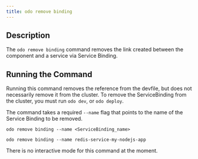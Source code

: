 ```yaml
---
title: odo remove binding
---
```


## Description
The `odo remove binding` command removes the link created between the component and a service via Service Binding.

## Running the Command
Running this command removes the reference from the devfile, but does not necessarily remove it from the cluster. To remove the ServiceBinding from the cluster, you must run `odo dev`, or `odo deploy`.

The command takes a required `--name` flag that points to the name of the Service Binding to be removed.
```shell
odo remove binding --name <ServiceBinding_name>
```

```shell
odo remove binding --name redis-service-my-nodejs-app
```

There is no interactive mode for this command at the moment.
